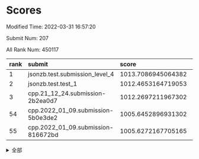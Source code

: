 # Scores

Modified Time: 2022-03-31 16:57:20

Submit Num: 207

All Rank Num: 450117

| rank |               submit               |       score        |       sigma        | pk_num |
| :--- | :--------------------------------- | :----------------- | :----------------- | :----- |
| 1    | jsonzb.test.submission_level_4     | 1013.7086945064382 | 0.8378824740980824 | 8698   |
| 2    | jsonzb.test.test_1                 | 1012.4653164719053 | 0.7959276442269105 | 8700   |
| 3    | cpp.21_12_24.submission-2b2ea0d7   | 1012.2697211967302 | 0.8094724791516545 | 8698   |
| 54   | cpp.2022_01_09.submission-5b0e3de2 | 1005.6452896931302 | 0.7177570401582007 | 8698   |
| 55   | cpp.2022_01_09.submission-816672bd | 1005.6272167705165 | 0.7148719630204461 | 8699   |


<details>
<summary>全部</summary>

| rank |                 submit                 |       score        |       sigma        | pk_num |
| :--- | :------------------------------------- | :----------------- | :----------------- | :----- |
| 1    | jsonzb.test.submission_level_4         | 1013.7086945064382 | 0.8378824740980824 | 8698   |
| 2    | jsonzb.test.test_1                     | 1012.4653164719053 | 0.7959276442269105 | 8700   |
| 3    | cpp.21_12_24.submission-2b2ea0d7       | 1012.2697211967302 | 0.8094724791516545 | 8698   |
| 4    | gobigger.level_3.submission_level_3_0  | 1012.022345700592  | 0.770348974847215  | 8702   |
| 5    | gobigger.level_3.submission_level_3_19 | 1011.5720904559652 | 0.7608930515316279 | 8698   |
| 6    | gobigger.level_3.submission_level_3_26 | 1011.2054769397148 | 0.7535059202641643 | 8697   |
| 7    | gobigger.level_3.submission_level_3_21 | 1011.200044840032  | 0.7790060269902365 | 8690   |
| 8    | gobigger.level_3.submission_level_3_30 | 1011.0930813824339 | 0.76395964104328   | 8696   |
| 9    | gobigger.level_3.submission_level_3_40 | 1011.0425164305618 | 0.7521428815106016 | 8703   |
| 10   | gobigger.level_3.submission_level_3_1  | 1011.0007402499057 | 0.7656752546775485 | 8701   |
| 11   | gobigger.level_3.submission_level_3_31 | 1010.9344357141792 | 0.7576039438063262 | 8702   |
| 12   | gobigger.level_3.submission_level_3_39 | 1010.8133570206393 | 0.7928290943462993 | 8697   |
| 13   | gobigger.level_3.submission_level_3_38 | 1010.7198515431852 | 0.7571575889357997 | 8696   |
| 14   | gobigger.level_3.submission_level_3_44 | 1010.6886363570316 | 0.7396417782683689 | 8698   |
| 15   | gobigger.level_3.submission_level_3_27 | 1010.6884147248765 | 0.7565719922696212 | 8698   |
| 16   | gobigger.level_3.submission_level_3_3  | 1010.6574042205964 | 0.7604083460315195 | 8699   |
| 17   | gobigger.level_3.submission_level_3_45 | 1010.6112488774949 | 0.7822680490923695 | 8702   |
| 18   | gobigger.level_3.submission_level_3_12 | 1010.5320092514347 | 0.7646171628535318 | 8700   |
| 19   | gobigger.level_3.submission_level_3_23 | 1010.5046926356981 | 0.7633826413608833 | 8694   |
| 20   | gobigger.level_3.submission_level_3_22 | 1010.4734764158127 | 0.7703135910845685 | 8700   |
| 21   | gobigger.level_3.submission_level_3_15 | 1010.440664848972  | 0.763209403094094  | 8693   |
| 22   | gobigger.level_3.submission_level_3_9  | 1010.3842480679788 | 0.7728882265493215 | 8692   |
| 23   | gobigger.level_3.submission_level_3_14 | 1010.2993396460297 | 0.7673750954613833 | 8703   |
| 24   | gobigger.level_3.submission_level_3_35 | 1010.1843463037985 | 0.7559234407914652 | 8698   |
| 25   | gobigger.level_3.submission_level_3_36 | 1010.1777004891269 | 0.7569081289796931 | 8695   |
| 26   | gobigger.level_3.submission_level_3_29 | 1010.1181311290076 | 0.7556143697142708 | 8698   |
| 27   | gobigger.level_3.submission_level_3_13 | 1010.0422221897774 | 0.7682031981709461 | 8694   |
| 28   | gobigger.level_3.submission_level_3_18 | 1010.0027545432465 | 0.7447560835894014 | 8693   |
| 29   | gobigger.level_3.submission_level_3_2  | 1010.0015650252775 | 0.7804496552080199 | 8695   |
| 30   | gobigger.level_3.submission_level_3_17 | 1009.979868215432  | 0.7544090862264663 | 8693   |
| 31   | gobigger.level_3.submission_level_3_46 | 1009.9702187240044 | 0.7552995360132555 | 8699   |
| 32   | gobigger.level_3.submission_level_3_8  | 1009.8419721875576 | 0.7513875535705715 | 8698   |
| 33   | gobigger.level_3.submission_level_3_42 | 1009.8082690884218 | 0.7442795130887815 | 8699   |
| 34   | gobigger.level_3.submission_level_3_49 | 1009.7526593520109 | 0.7617880570223506 | 8695   |
| 35   | gobigger.level_3.submission_level_3_24 | 1009.739304583615  | 0.7500995711461494 | 8695   |
| 36   | gobigger.level_3.submission_level_3_32 | 1009.6542130380436 | 0.7566439736020693 | 8699   |
| 37   | gobigger.level_3.submission_level_3_48 | 1009.585753025989  | 0.7912823471873982 | 8697   |
| 38   | gobigger.level_3.submission_level_3_43 | 1009.511663396728  | 0.7533016869059442 | 8704   |
| 39   | gobigger.level_3.submission_level_3_5  | 1009.5098595895423 | 0.7464308685163555 | 8698   |
| 40   | gobigger.level_3.submission_level_3_16 | 1009.4870070319048 | 0.7566492771202695 | 8698   |
| 41   | gobigger.level_3.submission_level_3_7  | 1009.4357359956828 | 0.7501865381508478 | 8692   |
| 42   | gobigger.level_3.submission_level_3_37 | 1009.4307774585019 | 0.7470491337074928 | 8697   |
| 43   | gobigger.level_3.submission_level_3_25 | 1009.3953092605893 | 0.7677478371633754 | 8700   |
| 44   | gobigger.level_3.submission_level_3_10 | 1009.2905743365831 | 0.740096670199377  | 8697   |
| 45   | gobigger.level_3.submission_level_3_4  | 1009.2894090905238 | 0.7600383167306123 | 8695   |
| 46   | gobigger.level_3.submission_level_3_20 | 1009.1335172738003 | 0.7577772833608982 | 8697   |
| 47   | gobigger.level_3.submission_level_3_47 | 1009.1328123439896 | 0.7441940401282208 | 8694   |
| 48   | gobigger.level_3.submission_level_3_11 | 1009.0973404114518 | 0.7365807501850709 | 8701   |
| 49   | gobigger.level_3.submission_level_3_41 | 1008.963982527068  | 0.7498801190350388 | 8696   |
| 50   | gobigger.level_3.submission_level_3_34 | 1008.9315326248505 | 0.7477644551957419 | 8696   |
| 51   | gobigger.level_3.submission_level_3_6  | 1008.8982018798785 | 0.7315482647597782 | 8696   |
| 52   | gobigger.level_3.submission_level_3_33 | 1008.8438845388663 | 0.7485943004753741 | 8699   |
| 53   | gobigger.level_3.submission_level_3_28 | 1008.1374596125248 | 0.7533316945805303 | 8701   |
| 54   | cpp.2022_01_09.submission-5b0e3de2     | 1005.6452896931302 | 0.7177570401582007 | 8698   |
| 55   | cpp.2022_01_09.submission-816672bd     | 1005.6272167705165 | 0.7148719630204461 | 8699   |
| 56   | gobigger.level_1.submission_level_1_16 | 1004.9554484766351 | 0.7075303019300606 | 8700   |
| 57   | gobigger.level_1.submission_level_1_48 | 1004.7739268743591 | 0.7211425192188621 | 8697   |
| 58   | gobigger.level_1.submission_level_1_38 | 1004.6355603551788 | 0.7185779558957528 | 8695   |
| 59   | gobigger.level_1.submission_level_1_3  | 1004.366432796985  | 0.7122253823388581 | 8697   |
| 60   | gobigger.level_1.submission_level_1_12 | 1004.2374889668877 | 0.7032513913101002 | 8697   |
| 61   | gobigger.level_1.submission_level_1_7  | 1004.2175958149842 | 0.7127101771202672 | 8698   |
| 62   | gobigger.level_1.submission_level_1_44 | 1004.1625680982386 | 0.717561795837714  | 8693   |
| 63   | gobigger.level_1.submission_level_1_4  | 1004.0413584359513 | 0.7256467667447118 | 8701   |
| 64   | gobigger.level_1.submission_level_1_36 | 1004.0296841657325 | 0.7255076371812093 | 8702   |
| 65   | gobigger.level_1.submission_level_1_0  | 1003.955374728124  | 0.7212842374072415 | 8703   |
| 66   | gobigger.level_1.submission_level_1_47 | 1003.9063977276795 | 0.7338702150369211 | 8699   |
| 67   | gobigger.level_1.submission_level_1_43 | 1003.815648036418  | 0.722937330821322  | 8705   |
| 68   | gobigger.level_1.submission_level_1_39 | 1003.7906057585179 | 0.7106188641712319 | 8695   |
| 69   | gobigger.level_1.submission_level_1_21 | 1003.6509706043331 | 0.7094480617779663 | 8698   |
| 70   | gobigger.level_1.submission_level_1_15 | 1003.6402009959942 | 0.7119007054826352 | 8698   |
| 71   | gobigger.level_1.submission_level_1_19 | 1003.6145460419527 | 0.730733409899839  | 8701   |
| 72   | gobigger.level_1.submission_level_1_24 | 1003.6091726634172 | 0.7189025182162188 | 8697   |
| 73   | gobigger.level_1.submission_level_1_14 | 1003.5508316137098 | 0.7215788177841741 | 8699   |
| 74   | gobigger.level_1.submission_level_1_35 | 1003.5292709944458 | 0.7241070444373445 | 8704   |
| 75   | gobigger.level_1.submission_level_1_5  | 1003.5281840871488 | 0.7334692537079149 | 8700   |
| 76   | gobigger.level_1.submission_level_1_32 | 1003.4835394417421 | 0.7174245651369611 | 8700   |
| 77   | gobigger.level_1.submission_level_1_31 | 1003.4779569441865 | 0.7241731811129419 | 8703   |
| 78   | gobigger.level_1.submission_level_1_28 | 1003.4762866660764 | 0.715943911664023  | 8695   |
| 79   | gobigger.level_1.submission_level_1_20 | 1003.4488722405513 | 0.7143773271672875 | 8700   |
| 80   | gobigger.level_1.submission_level_1_30 | 1003.3822741295205 | 0.7164299950263484 | 8699   |
| 81   | gobigger.level_1.submission_level_1_1  | 1003.367841078272  | 0.7108832842204479 | 8701   |
| 82   | gobigger.level_1.submission_level_1_42 | 1003.3443459675665 | 0.7120240926937838 | 8698   |
| 83   | gobigger.level_1.submission_level_1_26 | 1003.3060392888701 | 0.7115888544338183 | 8698   |
| 84   | gobigger.level_1.submission_level_1_33 | 1003.258060496722  | 0.7078204139900978 | 8694   |
| 85   | gobigger.level_1.submission_level_1_9  | 1003.234027970835  | 0.7230666529858925 | 8699   |
| 86   | gobigger.level_1.submission_level_1_6  | 1003.191800993361  | 0.7150766110065815 | 8703   |
| 87   | gobigger.level_1.submission_level_1_2  | 1003.0485356011988 | 0.7068216275485462 | 8698   |
| 88   | gobigger.level_1.submission_level_1_46 | 1003.0351738141184 | 0.7051001748057778 | 8700   |
| 89   | gobigger.level_1.submission_level_1_10 | 1002.9469186035669 | 0.7242879443766241 | 8703   |
| 90   | gobigger.level_1.submission_level_1_29 | 1002.9225373006936 | 0.6997220600727106 | 8699   |
| 91   | gobigger.level_1.submission_level_1_11 | 1002.8888680712649 | 0.713800845350046  | 8694   |
| 92   | gobigger.level_1.submission_level_1_8  | 1002.8780396869573 | 0.7311421444226074 | 8696   |
| 93   | gobigger.level_1.submission_level_1_22 | 1002.8146198515337 | 0.7270399544429548 | 8697   |
| 94   | gobigger.level_1.submission_level_1_17 | 1002.8107299170603 | 0.7193630574751141 | 8701   |
| 95   | gobigger.level_1.submission_level_1_25 | 1002.7511058616874 | 0.7145221783032532 | 8701   |
| 96   | gobigger.level_1.submission_level_1_40 | 1002.6980392561186 | 0.7115180885472572 | 8698   |
| 97   | gobigger.level_1.submission_level_1_13 | 1002.6771066429496 | 0.7230218192438775 | 8701   |
| 98   | gobigger.level_1.submission_level_1_23 | 1002.5726070424594 | 0.703068632273069  | 8702   |
| 99   | gobigger.level_1.submission_level_1_34 | 1002.5677382269096 | 0.7154748489517119 | 8694   |
| 100  | gobigger.level_1.submission_level_1_45 | 1002.5543869456334 | 0.7123886104769557 | 8701   |
| 101  | gobigger.level_1.submission_level_1_18 | 1002.3996750874245 | 0.7137504735785223 | 8698   |
| 102  | gobigger.level_1.submission_level_1_41 | 1002.3778845549386 | 0.706357829466852  | 8697   |
| 103  | gobigger.level_1.submission_level_1_49 | 1002.247139833415  | 0.7112935282890364 | 8700   |
| 104  | gobigger.level_1.submission_level_1_37 | 1002.1484063648583 | 0.7207073740414185 | 8700   |
| 105  | gobigger.level_1.submission_level_1_27 | 1001.7317803938323 | 0.71288614981352   | 8694   |
| 106  | gobigger.random.submission_random_22   | 998.4698813761505  | 0.7079654023508266 | 8700   |
| 107  | gobigger.random.submission_random_21   | 997.7195955186544  | 0.7096197395053295 | 8706   |
| 108  | gobigger.random.submission_random_15   | 997.2581275049151  | 0.7074067977513951 | 8697   |
| 109  | gobigger.random.submission_random_47   | 997.2410994787425  | 0.7166773310492515 | 8699   |
| 110  | gobigger.random.submission_random_38   | 997.1701399936684  | 0.7138175355439371 | 8698   |
| 111  | gobigger.random.submission_random_48   | 996.9141611170096  | 0.7097393518567878 | 8702   |
| 112  | gobigger.random.submission_random_41   | 996.9027162795118  | 0.7092703677774898 | 8694   |
| 113  | gobigger.random.submission_random_12   | 996.8015619073913  | 0.6904137563452476 | 8695   |
| 114  | gobigger.random.submission_random_28   | 996.6488361723924  | 0.7047102476538513 | 8699   |
| 115  | gobigger.random.submission_random_34   | 996.6152757929505  | 0.708457669285887  | 8693   |
| 116  | gobigger.random.submission_random_7    | 996.3905977498464  | 0.7043617297417358 | 8691   |
| 117  | gobigger.random.submission_random_46   | 996.3164275048634  | 0.7048456954123586 | 8698   |
| 118  | gobigger.random.submission_random_43   | 996.3062057248751  | 0.706122569900529  | 8703   |
| 119  | gobigger.random.submission_random_29   | 996.3034133614344  | 0.7015103732530068 | 8701   |
| 120  | gobigger.random.submission_random_42   | 996.2048232854848  | 0.6950643810619541 | 8699   |
| 121  | gobigger.random.submission_random_39   | 996.1822481106796  | 0.7110387759884287 | 8696   |
| 122  | gobigger.random.submission_random_23   | 996.1428106709029  | 0.7237185867479213 | 8698   |
| 123  | gobigger.random.submission_random_11   | 996.1308478807706  | 0.7076191551323107 | 8697   |
| 124  | gobigger.random.submission_random_20   | 996.1233530316617  | 0.7146322194361208 | 8694   |
| 125  | gobigger.random.submission_random_0    | 996.1083957901849  | 0.7104007196761892 | 8695   |
| 126  | gobigger.random.submission_random_2    | 996.0519515768785  | 0.7196838397763193 | 8693   |
| 127  | gobigger.random.submission_random_44   | 996.0409862459654  | 0.7163922595023786 | 8699   |
| 128  | gobigger.random.submission_random_4    | 996.0069970095786  | 0.7059899706942018 | 8698   |
| 129  | gobigger.random.submission_random_45   | 995.9973607395654  | 0.7065448152719889 | 8697   |
| 130  | gobigger.random.submission_random_14   | 995.9956735735294  | 0.7174533354770659 | 8700   |
| 131  | gobigger.random.submission_random_17   | 995.972743647604   | 0.7068856557260697 | 8696   |
| 132  | gobigger.random.submission_random_13   | 995.8799301220013  | 0.7053702057125867 | 8692   |
| 133  | gobigger.random.submission_random_26   | 995.8416813034905  | 0.700704821667136  | 8700   |
| 134  | gobigger.random.submission_random_31   | 995.8335465011778  | 0.7160986058182292 | 8700   |
| 135  | gobigger.random.submission_random_32   | 995.7746990587974  | 0.7183104090451286 | 8696   |
| 136  | gobigger.random.submission_random_10   | 995.753106389621   | 0.7003684207683205 | 8702   |
| 137  | gobigger.random.submission_random_25   | 995.7270118913482  | 0.7315065287979466 | 8697   |
| 138  | gobigger.random.submission_random_37   | 995.6663075917079  | 0.7136122260163462 | 8702   |
| 139  | gobigger.random.submission_random_5    | 995.5792809147778  | 0.7082114212815093 | 8697   |
| 140  | gobigger.random.submission_random_3    | 995.5621781150722  | 0.713914558906242  | 8694   |
| 141  | gobigger.random.submission_random_33   | 995.5267096754469  | 0.7132292205506694 | 8700   |
| 142  | gobigger.random.submission_random_1    | 995.3672508972696  | 0.7105336332325669 | 8698   |
| 143  | gobigger.random.submission_random_27   | 995.3168693586612  | 0.7257773896412089 | 8698   |
| 144  | gobigger.random.submission_random_49   | 995.3081160749779  | 0.7197042744504071 | 8701   |
| 145  | gobigger.random.submission_random_18   | 995.2439366089662  | 0.7165250618514356 | 8704   |
| 146  | gobigger.random.submission_random_19   | 995.2184986600445  | 0.7282912295443857 | 8696   |
| 147  | gobigger.random.submission_random_6    | 995.1747595975729  | 0.7312339254894629 | 8699   |
| 148  | gobigger.random.submission_random_35   | 995.1645978153206  | 0.7073714192495131 | 8701   |
| 149  | gobigger.random.submission_random_16   | 995.1517942932237  | 0.7086199986067752 | 8698   |
| 150  | gobigger.random.submission_random_30   | 995.1147620713097  | 0.7138493022311495 | 8695   |
| 151  | gobigger.random.submission_random_8    | 995.0592639240317  | 0.7285259711517085 | 8696   |
| 152  | gobigger.random.submission_random_9    | 995.0145012639414  | 0.7097058146474081 | 8701   |
| 153  | gobigger.random.submission_random_24   | 994.9689367605027  | 0.7247972702301883 | 8699   |
| 154  | gobigger.random.submission_random_36   | 994.5792909626033  | 0.7247716610359993 | 8696   |
| 155  | gobigger.random.submission_random_40   | 994.4596482203355  | 0.7247754766239509 | 8693   |
| 156  | gobigger.level_2.submission_level_2_28 | 993.8846071025858  | 0.7361411481362861 | 8698   |
| 157  | gobigger.level_2.submission_level_2_19 | 993.5792426451425  | 0.7313885544946223 | 8701   |
| 158  | gobigger.level_2.submission_level_2_11 | 993.4128669299071  | 0.7132912340338325 | 8698   |
| 159  | gobigger.level_2.submission_level_2_18 | 993.3636415980445  | 0.7307379509207141 | 8699   |
| 160  | gobigger.level_2.submission_level_2_21 | 993.2826916565311  | 0.7425436551117592 | 8696   |
| 161  | gobigger.level_2.submission_level_2_23 | 993.2776298676134  | 0.7247433679728298 | 8701   |
| 162  | gobigger.level_2.submission_level_2_24 | 993.095095418492   | 0.7641605963337016 | 8695   |
| 163  | gobigger.level_2.submission_level_2_17 | 992.9885124433325  | 0.7308737381606372 | 8695   |
| 164  | gobigger.level_2.submission_level_2_22 | 992.9222248625977  | 0.7587405005376221 | 8705   |
| 165  | gobigger.level_2.submission_level_2_45 | 992.890681545907   | 0.7454211730762289 | 8698   |
| 166  | gobigger.level_2.submission_level_2_36 | 992.8617762253328  | 0.728940664430358  | 8698   |
| 167  | gobigger.level_2.submission_level_2_16 | 992.7512664710953  | 0.7380875929450205 | 8702   |
| 168  | gobigger.level_2.submission_level_2_33 | 992.733761866102   | 0.728668755576829  | 8692   |
| 169  | gobigger.level_2.submission_level_2_4  | 992.6854958705563  | 0.75317206621213   | 8699   |
| 170  | gobigger.level_2.submission_level_2_1  | 992.6301078229899  | 0.7287849403378899 | 8698   |
| 171  | gobigger.level_2.submission_level_2_14 | 992.4947668226406  | 0.7351742370465095 | 8696   |
| 172  | gobigger.level_2.submission_level_2_2  | 992.4792428056378  | 0.7441708639803067 | 8698   |
| 173  | gobigger.level_2.submission_level_2_3  | 992.4278178238485  | 0.7213420845894118 | 8696   |
| 174  | gobigger.level_2.submission_level_2_49 | 992.4156871595669  | 0.7440862725929269 | 8695   |
| 175  | gobigger.level_2.submission_level_2_6  | 992.3823050766488  | 0.7523302523460252 | 8693   |
| 176  | gobigger.level_2.submission_level_2_44 | 992.252670601868   | 0.737999111801812  | 8694   |
| 177  | gobigger.level_2.submission_level_2_48 | 992.2087291843309  | 0.7466800359626165 | 8694   |
| 178  | gobigger.level_2.submission_level_2_31 | 992.0259633806262  | 0.7582531045277622 | 8699   |
| 179  | gobigger.level_2.submission_level_2_34 | 992.0033308093517  | 0.7395362056575059 | 8705   |
| 180  | gobigger.level_2.submission_level_2_47 | 991.9919198664819  | 0.7424891324252979 | 8699   |
| 181  | gobigger.level_2.submission_level_2_26 | 991.9642852062342  | 0.7300914750542326 | 8699   |
| 182  | gobigger.level_2.submission_level_2_15 | 991.9534383783388  | 0.7376758052254274 | 8699   |
| 183  | gobigger.level_2.submission_level_2_27 | 991.9461009801769  | 0.7499227138311518 | 8696   |
| 184  | gobigger.level_2.submission_level_2_30 | 991.893741265067   | 0.740272569009948  | 8701   |
| 185  | gobigger.level_2.submission_level_2_40 | 991.8792666586543  | 0.7666600757323982 | 8698   |
| 186  | gobigger.level_2.submission_level_2_8  | 991.7954913064092  | 0.7437102654877382 | 8700   |
| 187  | gobigger.level_2.submission_level_2_5  | 991.7729872915669  | 0.7605450802715433 | 8696   |
| 188  | gobigger.level_2.submission_level_2_20 | 991.7345352429244  | 0.7463253094907238 | 8697   |
| 189  | gobigger.level_2.submission_level_2_43 | 991.6910037803026  | 0.7854452357409637 | 8690   |
| 190  | gobigger.level_2.submission_level_2_32 | 991.5471034406987  | 0.7625313648844222 | 8696   |
| 191  | gobigger.level_2.submission_level_2_9  | 991.5319478449708  | 0.7305503062557603 | 8698   |
| 192  | gobigger.level_2.submission_level_2_42 | 991.4351567838403  | 0.7470454266009227 | 8698   |
| 193  | gobigger.level_2.submission_level_2_13 | 991.4292743968871  | 0.7484186203980844 | 8700   |
| 194  | gobigger.level_2.submission_level_2_0  | 991.4165495518058  | 0.7623855765064104 | 8702   |
| 195  | gobigger.level_2.submission_level_2_46 | 991.3652288213083  | 0.7512933782938593 | 8700   |
| 196  | gobigger.level_2.submission_level_2_29 | 991.364934615833   | 0.7563979848154138 | 8692   |
| 197  | gobigger.level_2.submission_level_2_7  | 991.254288090264   | 0.7509683881137539 | 8696   |
| 198  | gobigger.level_2.submission_level_2_39 | 991.0061202524166  | 0.754637487305375  | 8699   |
| 199  | gobigger.level_2.submission_level_2_35 | 990.9137354032694  | 0.780510072549934  | 8700   |
| 200  | gobigger.level_2.submission_level_2_25 | 990.8112250782858  | 0.7571080482100598 | 8696   |
| 201  | gobigger.level_2.submission_level_2_41 | 990.7910666656121  | 0.7733840913257025 | 8698   |
| 202  | gobigger.level_2.submission_level_2_38 | 990.6342647544861  | 0.758259955187472  | 8693   |
| 203  | gobigger.level_2.submission_level_2_37 | 990.5972996499196  | 0.7594981983421627 | 8693   |
| 204  | gobigger.level_2.submission_level_2_10 | 990.1270095131397  | 0.7510479997201678 | 8699   |
| 205  | gobigger.level_2.submission_level_2_12 | 989.7986606538917  | 0.8013355133288602 | 8701   |
| 206  | gobigger.none.submission_none_0        | 977.9136287589797  | 1.2739086784413378 | 8696   |
| 207  | gobigger.none.submission_none_1        | 975.6459039688079  | 1.523727267092865  | 8695   |

</details>